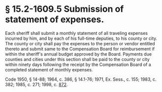 # § 15.2-1609.5 Submission of statement of expenses.

<p>Each sheriff shall submit a monthly statement of all traveling expenses incurred by him, and by each of his full-time deputies, to his county or city. The county or city shall pay the expenses to the person or vendor entitled thereto and submit same to the Compensation Board for reimbursement if within the sheriff's annual budget approved by the Board. Payments due counties and cities under this section shall be paid to the county or city within ninety days following the receipt by the Compensation Board of a completed statement of monthly expenses.</p><p>Code 1950, § 14-88; 1964, c. 386, § 14.1-76; 1971, Ex. Sess., c. 155; 1983, c. 382; 1985, c. 271; 1998, c. <a href='http://lis.virginia.gov/cgi-bin/legp604.exe?981+ful+CHAP0872'>872</a>.</p>